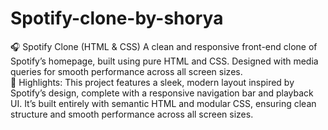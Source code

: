 # Spotify-clone-by-shorya
🎧 Spotify Clone (HTML & CSS) A clean and responsive front-end clone of Spotify’s homepage, built using pure HTML and CSS. Designed with media queries for smooth performance across all screen sizes.  
🔑 Highlights: This project features a sleek, modern layout inspired by Spotify’s design, complete with a responsive navigation bar and playback UI. It’s built entirely with semantic HTML and modular CSS, ensuring clean structure and smooth performance across all screen sizes.
